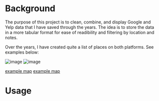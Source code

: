# Background
The purpose of this project is to clean, combine, and display Google and Yelp data that I have saved through the years. The idea is to store the data in a more tabular format for ease of readibility and filtering by location and notes.

Over the years, I have created quite a list of places on both platforms. See examples below:

![image](https://user-images.githubusercontent.com/91100579/221378737-eb94ecfd-5cdb-4e34-a3eb-d0edbc81a3bd.png)
![image](https://user-images.githubusercontent.com/91100579/221378745-4355745b-32a8-48cd-82ef-991447ec2192.png)

[example map](project-photos/map-example-1.jpeg)
[example map](project-photos/map-example-2.jpeg)
# Usage
